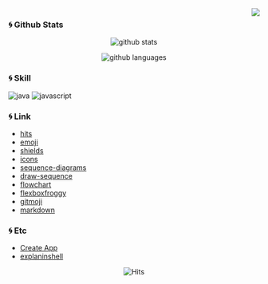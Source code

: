 <div align='right'>
  <img src='https://komarev.com/ghpvc/?username=kangbokki&&color=brightgreen' align='right'>
</div>



### :cyclone: Github Stats
<div align='center'>

![github stats](https://github-readme-stats.vercel.app/api?username=kangbokki&show_icons=ture&theme=dark)
</div>
<div align='center'>

![github languages](https://github-readme-stats.vercel.app/api/top-langs/?username=kangbokki&langs_count=5&theme=dark&layout=compact)
</div>

### :cyclone: Skill
![java](https://img.shields.io/badge/java-%E2%98%85%E2%98%86%E2%98%86%E2%98%86%E2%98%86-blue?style=flat-square&logo=java)
![javascript](https://img.shields.io/badge/javascript-%E2%98%85%E2%98%86%E2%98%86%E2%98%86%E2%98%86-yellow?style=flat-square&logo=javascript)



### :cyclone: Link
 * [hits](https://hits.seeyoufarm.com/)  
 * [emoji](https://www.webfx.com/tools/emoji-cheat-sheet/)  
 * [shields](https://shields.io/)
 * [icons](https://simpleicons.org/)
 * [sequence-diagrams](https://bramp.github.io/js-sequence-diagrams/)
 * [draw-sequence](https://sequencediagram.org/)
 * [flowchart](http://flowchart.js.org/)
 * [flexboxfroggy](https://flexboxfroggy.com/#ko)
 * [gitmoji](https://gitmoji.dev/)
 * [markdown](https://www.markdownguide.org/)
  
### :cyclone: Etc  
 * [Create App](https://createapp.dev/)  
 * [explaninshell](https://explainshell.com/)

<div align='center'>

![Hits](https://hits.seeyoufarm.com/api/count/incr/badge.svg?url=https%3A%2F%2Fgithub.com%2Fkangbokki%2Fhit-counter&count_bg=%2379C83D&title_bg=%23555555&icon=&icon_color=%23E7E7E7&title=hits&edge_flat=false)
</div>
